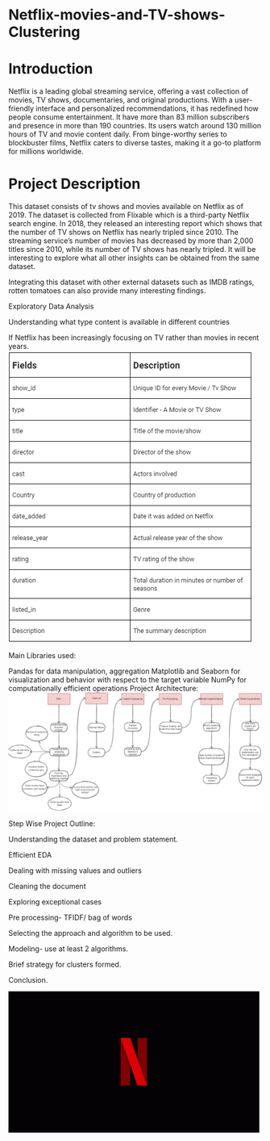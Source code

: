 # Netflix-movies-and-TV-shows-Clustering

# Introduction

Netflix is a leading global streaming service, offering a vast collection of movies, TV shows, documentaries, and original productions. With a user-friendly interface and personalized recommendations, it has redefined how people consume entertainment. It have more than 83 million subscribers and presence in more than 190 countries. Its users watch around 130 million hours of TV and movie content daily. From binge-worthy series to blockbuster films, Netflix caters to diverse tastes, making it a go-to platform for millions worldwide.

# Project Description

This dataset consists of tv shows and movies available on Netflix as of 2019. The dataset is collected from Flixable which is a third-party Netflix search engine. In 2018, they released an interesting report which shows that the number of TV shows on Netflix has nearly tripled since 2010. The streaming service’s number of movies has decreased by more than 2,000 titles since 2010, while its number of TV shows has nearly tripled. It will be interesting to explore what all other insights can be obtained from the same dataset.

Integrating this dataset with other external datasets such as IMDB ratings, rotten tomatoes can also provide many interesting findings.

Exploratory Data Analysis

Understanding what type content is available in different countries

If Netflix has been increasingly focusing on TV rather than movies in recent years.
![](https://github.com/taniisshaa/Netflix-movies-and-TV-shows-Clustering/blob/main/Unsupervised_ML_Netflix_Movies_and_TV_Shows_Clustering_ce34d02ec9.png)

Main Libraries used:

Pandas for data manipulation, aggregation Matplotlib and Seaborn for visualization and behavior with respect to the target variable NumPy for computationally efficient operations Project Architecture:
![](https://github.com/taniisshaa/Netflix-movies-and-TV-shows-Clustering/blob/main/netflix_clustering_35520ee0bc.png)

Step Wise Project Outline:

Understanding the dataset and problem statement.

Efficient EDA

Dealing with missing values and outliers

Cleaning the document

Exploring exceptional cases

Pre processing- TFIDF/ bag of words

Selecting the approach and algorithm to be used.

Modeling- use at least 2 algorithms.

Brief strategy for clusters formed.

Conclusion.

![](https://github.com/taniisshaa/Netflix-movies-and-TV-shows-Clustering/blob/main/tenor.gif)
